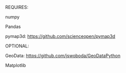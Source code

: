 REQUIRES:

numpy

Pandas

pymap3d: https://github.com/scienceopen/pymap3d

OPTIONAL:

GeoData: https://github.com/jswoboda/GeoDataPython

Matplotlib
